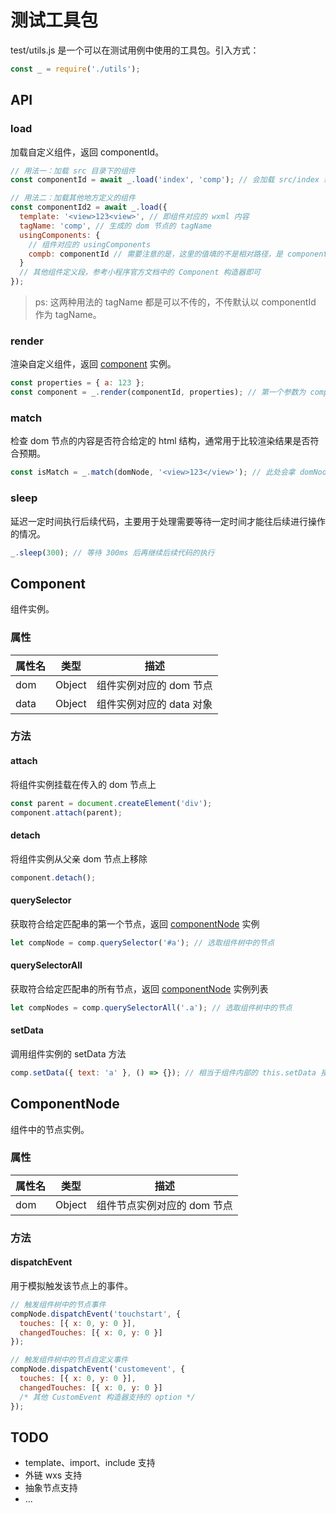# 测试工具包

test/utils.js 是一个可以在测试用例中使用的工具包。引入方式：

```js
const _ = require('./utils');
```

## API

### load

加载自定义组件，返回 componentId。

```js
// 用法一：加载 src 目录下的组件
const componentId = await _.load('index', 'comp'); // 会加载 src/index 组件，生成的 dom 节点的 tagName 为 COMP

// 用法二：加载其他地方定义的组件
const componentId2 = await _.load({
  template: '<view>123<view>', // 即组件对应的 wxml 内容
  tagName: 'comp', // 生成的 dom 节点的 tagName
  usingComponents: {
    // 组件对应的 usingComponents
    compb: componentId // 需要注意的是，这里的值填的不是相对路径，是 componentId
  }
  // 其他组件定义段，参考小程序官方文档中的 Component 构造器即可
});
```

> ps: 这两种用法的 tagName 都是可以不传的，不传默认以 componentId 作为 tagName。

### render

渲染自定义组件，返回 [component](#component) 实例。

```js
const properties = { a: 123 };
const component = _.render(componentId, properties); // 第一个参数为 componentId，第二个参数为这个组件被渲染时要传入的 property
```

### match

检查 dom 节点的内容是否符合给定的 html 结构，通常用于比较渲染结果是否符合预期。

```js
const isMatch = _.match(domNode, '<view>123</view>'); // 此处会拿 domNode 的 innerHTML 和给定的 html 结构进行比较
```

### sleep

延迟一定时间执行后续代码，主要用于处理需要等待一定时间才能往后续进行操作的情况。

```js
_.sleep(300); // 等待 300ms 后再继续后续代码的执行
```

## Component

组件实例。

### 属性

| 属性名 | 类型   | 描述                     |
| ------ | ------ | ------------------------ |
| dom    | Object | 组件实例对应的 dom 节点  |
| data   | Object | 组件实例对应的 data 对象 |

### 方法

#### attach

将组件实例挂载在传入的 dom 节点上

```js
const parent = document.createElement('div');
component.attach(parent);
```

#### detach

将组件实例从父亲 dom 节点上移除

```js
component.detach();
```

#### querySelector

获取符合给定匹配串的第一个节点，返回 [componentNode](#componentnode) 实例

```js
let compNode = comp.querySelector('#a'); // 选取组件树中的节点
```

#### querySelectorAll

获取符合给定匹配串的所有节点，返回 [componentNode](#componentnode) 实例列表

```js
let compNodes = comp.querySelectorAll('.a'); // 选取组件树中的节点
```

#### setData

调用组件实例的 setData 方法

```js
comp.setData({ text: 'a' }, () => {}); // 相当于组件内部的 this.setData 接口
```

## ComponentNode

组件中的节点实例。

### 属性

| 属性名 | 类型   | 描述                        |
| ------ | ------ | --------------------------- |
| dom    | Object | 组件节点实例对应的 dom 节点 |

### 方法

#### dispatchEvent

用于模拟触发该节点上的事件。

```js
// 触发组件树中的节点事件
compNode.dispatchEvent('touchstart', {
  touches: [{ x: 0, y: 0 }],
  changedTouches: [{ x: 0, y: 0 }]
});

// 触发组件树中的节点自定义事件
compNode.dispatchEvent('customevent', {
  touches: [{ x: 0, y: 0 }],
  changedTouches: [{ x: 0, y: 0 }]
  /* 其他 CustomEvent 构造器支持的 option */
});
```

## TODO

- template、import、include 支持
- 外链 wxs 支持
- 抽象节点支持
- ...
